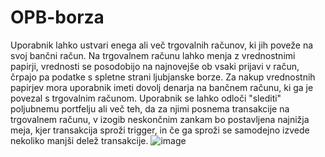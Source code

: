 # OPB-borza

Uporabnik lahko ustvari enega ali več trgovalnih računov, ki jih poveže na svoj bančni račun. Na trgovalnem računu lahko menja z vrednostnimi papirji, vrednosti se posodobijo na najnovejše ob vsaki prijavi v račun, črpajo pa podatke s spletne strani ljubjanske borze. Za nakup vrednostnih papirjev mora uporabnik imeti dovolj denarja na bančnem računu, ki ga je povezal s trgovalnim računom. Uporabnik se lahko odloči "slediti" poljubnemu portfelju ali več teh, da za njimi posnema transakcije na trgovalnem računu, v izogib neskončnim zankam bo postavljena najnižja meja, kjer transakcija sproži trigger, in če ga sproži se samodejno izvede nekoliko manjši delež transakcije.
![image](https://github.com/rok-lindic/OPB-borza/assets/64795314/f3766aa7-476a-4b4d-9b1f-7e31c83cf1bd)
